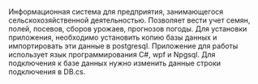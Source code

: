 Информационная система для предприятия, занимающегося сельскохозяйственной деятельностью. 
Позволяет вести учет семян, полей, посевов, сборов урожаев, прогнозов погоды. 
Для установки приложения, необходимо установить копию базы данных и импортировать эти данные в 
postgresql. 
Приложение для работы использует язык программирования C#, wpf и Npgsql. 
Для подключения к базе данных нужно изменить данные строки подключения в DB.cs. 
